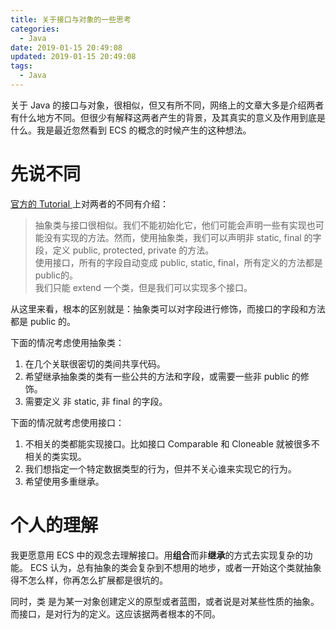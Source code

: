 ```yaml
---
title: 关于接口与对象的一些思考
categories:
  - Java
date: 2019-01-15 20:49:08
updated: 2019-01-15 20:49:08
tags: 
  - Java
---
```

关于 Java 的接口与对象，很相似，但又有所不同，网络上的文章大多是介绍两者有什么地方不同。但很少有解释这两者产生的背景，及其真实的意义及作用到底是什么。我是最近忽然看到 ECS 的概念的时候产生的这种想法。
<!--more-->

# 先说不同

[官方的 Tutorial ](https://docs.oracle.com/javase/tutorial/java/IandI/abstract.html)上对两者的不同有介绍：

> 抽象类与接口很相似。我们不能初始化它，他们可能会声明一些有实现也可能没有实现的方法。然而，使用抽象类，我们可以声明非 static, final 的字段，定义 public, protected, private 的方法。  
> 使用接口，所有的字段自动变成 public, static, final，所有定义的方法都是 public的。  
> 我们只能 extend 一个类，但是我们可以实现多个接口。


从这里来看，根本的区别就是：抽象类可以对字段进行修饰，而接口的字段和方法都是 public 的。

下面的情况考虑使用抽象类：

1. 在几个关联很密切的类间共享代码。
2. 希望继承抽象类的类有一些公共的方法和字段，或需要一些非 public 的修饰。
3. 需要定义 非 static, 非 final 的字段。

下面的情况就考虑使用接口：

1. 不相关的类都能实现接口。比如接口 Comparable 和 Cloneable 就被很多不相关的类实现。
2. 我们想指定一个特定数据类型的行为，但并不关心谁来实现它的行为。
3. 希望使用多重继承。

# 个人的理解

我更愿意用 ECS 中的观念去理解接口。用**组合**而非**继承**的方式去实现复杂的功能。 ECS 认为，总有抽象的类会复杂到不想用的地步，或者一开始这个类就抽象得不怎么样，你再怎么扩展都是很坑的。

同时，类 是为某一对象创建定义的原型或者蓝图，或者说是对某些性质的抽象。而接口，是对行为的定义。这应该据两者根本的不同。

